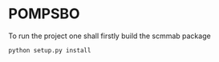 # POMPSBO

To run the project one shall firstly build the scmmab package 
```
python setup.py install
```
